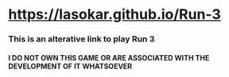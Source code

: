 # https://lasokar.github.io/Run-3
### This is an alterative link to play Run 3
#### I DO NOT OWN THIS GAME OR ARE ASSOCIATED WITH THE DEVELOPMENT OF IT WHATSOEVER
